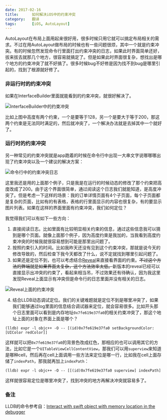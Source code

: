```yaml
---
date: 2017-02-16
title:		如何解决iOS中的约束冲突
category:	翻译
tags:		[iOS, AutoLayout]
---
```


AutoLayout在布局上面用起来很好用，很多时候只用它就可以搞定布局相关的需求。不过在用AutoLayout做布局的时候也有一些问题很烦，其中一个就是约束冲突。有的时候忽然发现命令行里面打出约束冲突的日志，如果此时界面简单还好，拔来拔去就那几个地方，很容易就搞定了。但是如果此时界面很复杂，想找出是哪个地方的约束冲突了就不好搞了。很多时候bug不好修是因为找不到bug是哪里引起的，找到了根源就好修了。

### 非运行时的约束冲突

如果在InterfaceBuilder里面就能看到的约束冲突，就很好解决了。

![InterfaceBuilder中的约束冲突](/assets/images/IB_constraint_confilict.png)

比如上图中高度有两个约束，一个是要等于128，另一个是要大于等于200，那这两个约束是无法同时满足的，然后就冲突了，一个解决办法就是去掉其中一个就好了。

### 运行时的约束冲突

另一种常见的约束冲突就是app跑着的时候在命令行中出现一大串文字说哪哪哪出现了约束冲突以及一个建议的解决方案：

![命令行中的约束冲突日志](/assets/images/console_constraint_conflict.png)

这里我还是用的上面那个例子，只是我是在运行的时候动态的修改了那个约束把高度改成了200。由于这个界面很简单，通过阅读这个日志我们就能知道，是高度冲突了。但是考虑一下这样的场景：我的订单详情页面有4个子页面，每个子页面都是复杂的页面，比如有的有表格，表格的行里面显示的内容也很复杂，有的要显示图片列表。如果在这样的界面里面有约束冲突，我们如何定位？

我觉得我们可以有如下一些方向：

 1. 直接阅读日志。比如里面有比较明显相关约束的信息，通过这些信息我可以猜到是哪个页面。就像上面那个例子，因为高度约束是我加的，当我看到高度约束冲突的时候我就很容易想到可能是那里出问题了。
 2. 按照约束引入的时间。比如我昨天还没有见到这个约束冲突，那就是说今天的修改导致的，然后检查下我今天都改了什么，说不定就找到哪里引起问题了。
 3. 如果还是定位不到，也可以考虑结合[Reveal](https://revealapp.com/)来直接看界面的约束。~~不过这个方法的弊端就是如果界面太复杂，这个方法效率太低。~~新版本的reveal已经可以直接显示出冲突的约束了，看起来相当吊，不过效果还有待确认，因为我这里发现Reveal上面显示有冲突但是命令行的日志里面并没有相关的日志。

![Reveal上面的约束冲突](/assets/images/reveal_constraint_conflict.png)

 4. 结合LLDB动态调试定位。我们的关键难题就是定位不到是哪里冲突了，如果我们能够通过log里面的信息结合调试器来定位，就会容易很多。比如开头那个日志里面可以看到是内存地址`0x7fe619e37fa0`的相关约束冲突了，那这个地址上面的对象在界面上面是哪个？

```
(lldb) expr -l objc++ -O -- [(id)0x7fe619e37fa0 setBackgroundColor: [UIColor redColor]]
```

这样就可以把`0x7fe619e37fa0`的背景色改成红色，那相应的也可以调用其它的方法，比如它是一个`UITableViewCellContentView`，那我们可以用`superview`来知道是哪种cell，然后再在cell上面调用一些方法来定位是哪一行，比如我在cell上面存储了`indexPath`，那我就再加上`indexPath`：

```
(lldb) expr -l objc++ -O -- [[(id)0x7fe619e37fa0 superview] indexPath]
```

这样就很容易定位是哪里冲突了，找到冲突的地方再解决冲突就容易多了。

### 备注

LLDB的命令参考自：[Interact with swift object with memory location in the debugger](http://stackoverflow.com/questions/25467845/interact-with-swift-object-with-memory-location-in-the-debugger)
